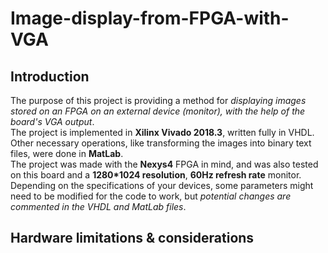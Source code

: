 # Image-display-from-FPGA-with-VGA
## Introduction
The purpose of this project is providing a method for *displaying images stored on an FPGA on an external device (monitor), with the help of the board's VGA output*.\
The project is implemented in **Xilinx Vivado 2018.3**, written fully in VHDL. Other necessary operations, like transforming the images into binary text files, were done in **MatLab**.\
The project was made with the **Nexys4** FPGA in mind, and was also tested on this board and a **1280*1024 resolution**, **60Hz refresh rate** monitor. Depending on the specifications of your devices, some parameters might need to be modified for the code to work, but *potential changes are commented in the VHDL and MatLab files*.

## Hardware limitations & considerations
